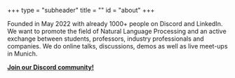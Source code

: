 +++
type = "subheader"
title = ""
id = "about"
+++

Founded in May 2022 with already 1000+ people on Discord and LinkedIn. We want to promote the field of Natural Language Processing and an active exchange between students, professors, industry professionals and companies. We do online talks, discussions, demos as well as live meet-ups in Munich.

[**Join our Discord community!**](https://discord.gg/XWjVzYvjAu)

<!-- {{< rawhtml >}}
  <iframe src="https://discord.com/widget?id=972505512631500800&theme=dark" width="350" height="500" allowtransparency="true" frameborder="0" sandbox="allow-popups allow-popups-to-escape-sandbox allow-same-origin allow-scripts"></iframe>
{{< /rawhtml >}} -->

